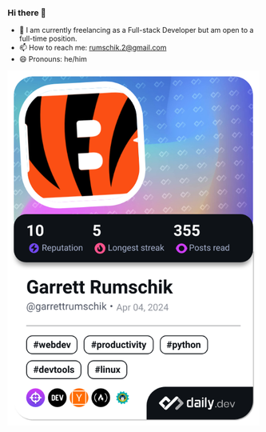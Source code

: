 ### Hi there 👋

<!--
**onlygarrett/onlygarrett** is a ✨ _special_ ✨ repository because its `README.md` (this file) appears on your GitHub profile.

Here are some ideas to get you started:

-->
- 🔭 I am currently freelancing as a Full-stack Developer but am open to a full-time position.
- 📫 How to reach me: rumschik.2@gmail.com
- 😄 Pronouns: he/him

  
<a href="https://app.daily.dev/garrettrumschik"><img src="./devcard.png" width="652" alt="Garrett Rumschik's Dev Card"/></a>
